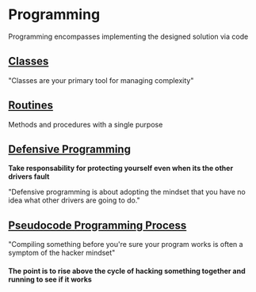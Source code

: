 # Programming

Programming encompasses implementing the designed solution via code

## [Classes](./classes/README.md)

"Classes are your primary tool for managing complexity"

## [Routines](./routines/README.md)

Methods and procedures with a single purpose

## [Defensive Programming](./defensive_programming/README.md)

**Take responsability for protecting yourself even when its the other drivers fault**

"Defensive programming is about adopting the mindset that you have no idea what other drivers are going to do."

## [Pseudocode Programming Process](./pseudocode/readme.md)

"Compiling something before you're sure your program works is often a symptom of the hacker mindset"

#### The point is to rise above the cycle of hacking something together and running to see if it works
